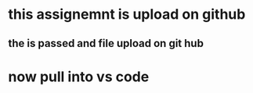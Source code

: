# this assignemnt is upload on github
## the is passed and file upload on git hub

# now pull into vs code
